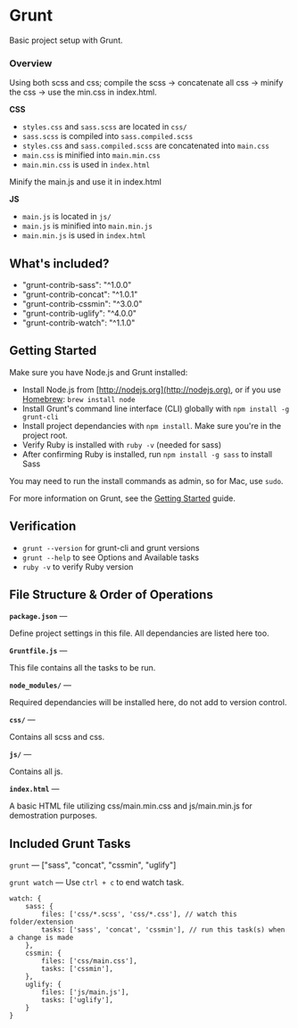 # Grunt

Basic project setup with Grunt.

### Overview

Using both scss and css; compile the scss  -> concatenate all css -> minify the css  -> use the min.css in index.html.

**CSS**
- `styles.css` and `sass.scss` are located in `css/`
- `sass.scss` is compiled into `sass.compiled.scss`
- `styles.css` and `sass.compiled.scss` are concatenated into `main.css`
- `main.css` is minified into `main.min.css`
- `main.min.css` is used in `index.html`

Minify the main.js and use it in index.html

**JS**
- `main.js` is located in `js/`
- `main.js` is minified into `main.min.js`
- `main.min.js` is used in `index.html`


## What's included?

- "grunt-contrib-sass": "^1.0.0"
- "grunt-contrib-concat": "^1.0.1"
- "grunt-contrib-cssmin": "^3.0.0"
- "grunt-contrib-uglify": "^4.0.0"
- "grunt-contrib-watch": "^1.1.0"
    
## Getting Started

Make sure you have Node.js and Grunt installed:

- Install Node.js from [http://nodejs.org](http://nodejs.org), or if you use [Homebrew](http://brew.sh/): `brew install node`
- Install Grunt's command line interface (CLI) globally with `npm install -g grunt-cli`
- Install project dependancies with `npm install`. Make sure you're in the project root.
- Verify Ruby is installed with `ruby -v` (needed for sass)
- After confirming Ruby is installed, run `npm install -g sass` to install Sass

You may need to run the install commands as admin, so for Mac, use `sudo`.

For more information on Grunt, see the [Getting Started](http://gruntjs.com/getting-started) guide.

## Verification

- `grunt --version` for grunt-cli and grunt versions
- `grunt --help` to see Options and Available tasks
- `ruby -v` to verify Ruby version

## File Structure & Order of Operations

**`package.json`** —

Define project settings in this file. All dependancies are listed here too.

**`Gruntfile.js`** —

This file contains all the tasks to be run.

**`node_modules/`** —

Required dependancies will be installed here, do not add to version control.

**`css/`** —

Contains all scss and css.

**`js/`** —

Contains all js.

**`index.html`** —

A basic HTML file utilizing css/main.min.css and js/main.min.js for demostration purposes.

## Included Grunt Tasks

`grunt` — ["sass", "concat", "cssmin", "uglify"]

`grunt watch` — Use `ctrl + c` to end watch task.
```
watch: {
    sass: {
        files: ['css/*.scss', 'css/*.css'], // watch this folder/extension
        tasks: ['sass', 'concat', 'cssmin'], // run this task(s) when a change is made	
    },
    cssmin: {
        files: ['css/main.css'],
        tasks: ['cssmin'],	
    },
    uglify: {
        files: ['js/main.js'],
        tasks: ['uglify'],	
    }
}
```

